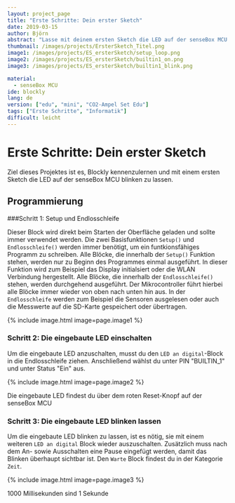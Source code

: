 ```yaml
---
layout: project_page
title: "Erste Schritte: Dein erster Sketch"
date: 2019-03-15
author: Björn
abstract: "Lasse mit deinem ersten Sketch die LED auf der senseBox MCU blinken"
thumbnail: /images/projects/ErsterSketch_Titel.png
image1: /images/projects/ES_ersterSketch/setup_loop.png
image2: /images/projects/ES_ersterSketch/builtin1_on.png
image3: /images/projects/ES_ersterSketch/builtin1_blink.png

material:
  - senseBox MCU
ide: blockly
lang: de
version: ["edu", "mini", "CO2-Ampel Set Edu"]
tags: ["Erste Schritte", "Informatik"]
difficult: leicht
---
```


# Erste Schritte: Dein erster Sketch

Ziel dieses Projektes ist es, Blockly kennenzulernen und mit einem ersten Sketch die LED auf der senseBox MCU blinken zu lassen.

## Programmierung

###Schritt 1: Setup und Endlosschleife

Dieser Block wird direkt beim Starten der Oberfläche geladen und sollte immer verwendet werden. Die zwei Basisfunktionen `Setup()` und `Endlosschleife()` werden immer benötigt, um ein funtkionsfähiges Programm zu schreiben.
Alle Blöcke, die innerhalb der `Setup()` Funktion stehen, werden nur zu Beginn des Programmes einmal ausgeführt. In dieser Funktion wird zum Beispiel das Display initialsiert oder die WLAN Verbindung hergestellt. Alle Blöcke, die innerhalb der `Endlosschleife()` stehen, werden durchgehend ausgeführt. Der Mikrocontroller führt hierbei alle Blöcke immer wieder von oben nach unten hin aus. In der `Endlosschleife` werden zum Beispiel die Sensoren ausgelesen oder auch die Messwerte auf die SD-Karte gespeichert oder übertragen.

{% include image.html image=page.image1 %}

### Schritt 2: Die eingebaute LED einschalten

Um die eingebaute LED anzuschalten, musst du den `LED an digital`-Block in die Endlosschleife ziehen. Anschließend wählst du unter PIN "BUILTIN_1" und unter Status "Ein" aus.

{% include image.html image=page.image2 %}

<div class="panel panel-info">
  <div class="panel-heading">
    Die eingebaute LED findest du über dem roten Reset-Knopf auf der senseBox MCU
  </div>
  <div class="panel-body">
  </div>
</div>

### Schritt 3: Die eingebaute LED blinken lassen

Um die eingebaute LED blinken zu lassen, ist es nötig, sie mit einem weiteren `LED an digital` Block wieder auszuschalten. Zusätzlich muss nach dem An- sowie Ausschalten eine Pause eingefügt werden, damit das Blinken überhaupt sichtbar ist. Den `Warte` Block findest du in der Kategorie `Zeit`.

{% include image.html image=page.image3 %}

<div class="panel panel-info">
  <div class="panel-heading">
1000 Millisekunden sind 1 Sekunde
  </div>
  <div class="panel-body">
  </div>
</div>
